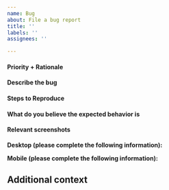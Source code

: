 ```yaml
---
name: Bug
about: File a bug report
title: ''
labels: ''
assignees: ''

---
```


#### Priority + Rationale
<!--
(To be filled out after bug submission by a product owner)
- Add stats if available on % of customers impacted
- Is this visible by all customers, or in a high traffic area?
- Is this tech debt?
- If applicable, what % of revenue is possibly impacted by this?
-->

#### Describe the bug
<!--
A clear and concise description of what the bug is.
-->

#### Steps to Reproduce
<!--
Steps to reproduce the behavior:
1. Go to '...'
2. Click on '....'
3. Scroll down to '....'
4. See error
-->

#### What do you believe the expected behavior is
<!--
A clear and concise description of what you expected to happen.
-->

#### Relevant screenshots
<!--
If applicable, add screenshots to help explain your problem.

#### Platform details
<!--
Where is this occurring and more details about the environment 
(computer setup) of the customer.
-->

**Desktop (please complete the following information):**
<!--
 - OS: [e.g. iOS]
 - Browser [e.g. chrome, safari]
 - Version [e.g. 22 or web app]
-->

**Mobile (please complete the following information):**
<!--
 - Device: [e.g. iPhone6]
 - OS: [e.g. iOS8.1]
 - Browser [e.g. stock browser, safari]
 - Version [e.g. 22]
-->

## Additional context
<!--
Add any other context about the problem here.
-->
